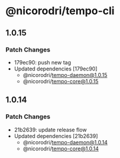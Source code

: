 # @nicorodri/tempo-cli

## 1.0.15

### Patch Changes

- 179ec90: push new tag
- Updated dependencies [179ec90]
  - @nicorodri/tempo-daemon@1.0.15
  - @nicorodri/tempo-core@1.0.15

## 1.0.14

### Patch Changes

- 21b2639: update release flow
- Updated dependencies [21b2639]
  - @nicorodri/tempo-daemon@1.0.14
  - @nicorodri/tempo-core@1.0.14

